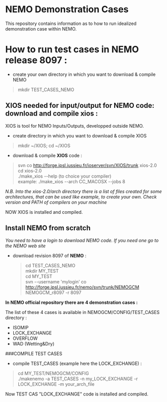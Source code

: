 
# NEMO Demonstration Cases

This repository contains information as to how to run idealized demonstration case within NEMO.


# How to run test cases in NEMO release 8097 :

* create your own directory in which you want to download & compile NEMO

> mkdir TEST\_CASES_NEMO 

## XIOS needed for input/output for NEMO code: download and compile xios :
 
XIOS is tool for NEMO Inputs/Outputs, developped outside NEMO. 

* create directory in which you want to download & compile XIOS
 
> mkdir ~/XIOS; cd ~/XIOS
  
* download & compile **XIOS** code : 
 
> svn co http://forge.ipsl.jussieu.fr/ioserver/svn/XIOS/trunk xios-2.0
<br> cd xios-2.0
<br> ./make\_xios --help  (to choice your compiler)
<br> example: ./make\_xios --arch CC_MACOSX --jobs 8
  
<i> N.B. Into the xios-2.0/arch directory there is a list of files created for some architectures, that can be used like example, to create your own. Check version and PATH of compilers on your machine</i>

NOW XIOS is installed and compiled.

## Install NEMO from scratch
<i> You need to have a login to download NEMO code. If you need one go to the NEMO web site</i>

* download revision 8097 of **NEMO** : 

  > cd TEST\_CASES\_NEMO
 <br> mkdir MY\_TEST 
 <br> cd MY\_TEST 
 <br> svn --username 'mylogin' co http://forge.ipsl.jussieu.fr/nemo/svn/trunk/NEMOGCM NEMOGCM_r8097 -r 8097


<b>In NEMO official repository there are 4 demonstration cases : </b>

The list of these 4 cases is available in NEMOGCM/CONFIG/TEST_CASES directory :

- ISOMIP
- LOCK_EXCHANGE
- OVERFLOW
- WAD (Wetting&Dry)

###COMPILE TEST CASES 
 
* compile TEST\_CASES (example here the LOCK_EXCHANGE) : 

 > cd MY\_TEST/NEMOGCM/CONFIG
 <br> ./makenemo -a TEST_CASES -n my\_LOCK\_EXCHANGE -r LOCK\_EXCHANGE -m your\_arch\_file
  

Now TEST CAS "LOCK_EXCHANGE" code is installed and compiled. 